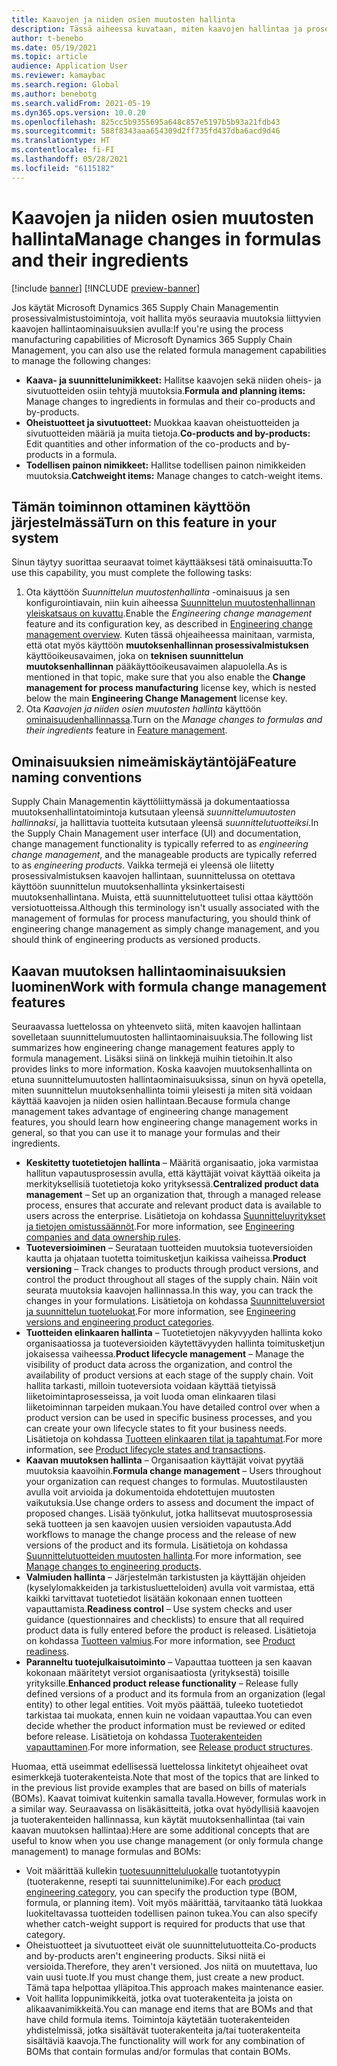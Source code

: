 ```yaml
---
title: Kaavojen ja niiden osien muutosten hallinta
description: Tässä aiheessa kuvataan, miten kaavojen hallintaa ja prosessin valmistuksen perustietojen muutoksia hallitaan.
author: t-benebo
ms.date: 05/19/2021
ms.topic: article
audience: Application User
ms.reviewer: kamaybac
ms.search.region: Global
ms.author: benebotg
ms.search.validFrom: 2021-05-19
ms.dyn365.ops.version: 10.0.20
ms.openlocfilehash: 825cc5b9355695a648c857e5197b5b93a21fdb43
ms.sourcegitcommit: 588f8343aaa654309d2ff735fd437dba6acd9d46
ms.translationtype: HT
ms.contentlocale: fi-FI
ms.lasthandoff: 05/28/2021
ms.locfileid: "6115182"
---
```

# <a name="manage-changes-in-formulas-and-their-ingredients"></a><span data-ttu-id="347ff-103">Kaavojen ja niiden osien muutosten hallinta</span><span class="sxs-lookup"><span data-stu-id="347ff-103">Manage changes in formulas and their ingredients</span></span>

[!include [banner](../includes/banner.md)]
[!INCLUDE [preview-banner](../includes/preview-banner.md)]

<span data-ttu-id="347ff-104">Jos käytät Microsoft Dynamics 365 Supply Chain Managementin prosessivalmistustoimintoja, voit hallita myös seuraavia muutoksia liittyvien kaavojen hallintaominaisuuksien avulla:</span><span class="sxs-lookup"><span data-stu-id="347ff-104">If you're using the process manufacturing capabilities of Microsoft Dynamics 365 Supply Chain Management, you can also use the related formula management capabilities to manage the following changes:</span></span>

- <span data-ttu-id="347ff-105">**Kaava- ja suunnittelunimikkeet:** Hallitse kaavojen sekä niiden oheis- ja sivutuotteiden osiin tehtyjä muutoksia.</span><span class="sxs-lookup"><span data-stu-id="347ff-105">**Formula and planning items:** Manage changes to ingredients in formulas and their co-products and by-products.</span></span>
- <span data-ttu-id="347ff-106">**Oheistuotteet ja sivutuotteet:** Muokkaa kaavan oheistuotteiden ja sivutuotteiden määriä ja muita tietoja.</span><span class="sxs-lookup"><span data-stu-id="347ff-106">**Co-products and by-products:** Edit quantities and other information of the co-products and by-products in a formula.</span></span>
- <span data-ttu-id="347ff-107">**Todellisen painon nimikkeet:** Hallitse todellisen painon nimikkeiden muutoksia.</span><span class="sxs-lookup"><span data-stu-id="347ff-107">**Catchweight items:** Manage changes to catch-weight items.</span></span>

## <a name="turn-on-this-feature-in-your-system"></a><span data-ttu-id="347ff-108">Tämän toiminnon ottaminen käyttöön järjestelmässä</span><span class="sxs-lookup"><span data-stu-id="347ff-108">Turn on this feature in your system</span></span>

<span data-ttu-id="347ff-109">Sinun täytyy suorittaa seuraavat toimet käyttääksesi tätä ominaisuutta:</span><span class="sxs-lookup"><span data-stu-id="347ff-109">To use this capability, you must complete the following tasks:</span></span>

1. <span data-ttu-id="347ff-110">Ota käyttöön *Suunnittelun muutostenhallinta* -ominaisuus ja sen konfigurointiavain, niin kuin aiheessa [Suunnittelun muutostenhallinnan yleiskatsaus on kuvattu](product-engineering-overview.md).</span><span class="sxs-lookup"><span data-stu-id="347ff-110">Enable the *Engineering change management* feature and its configuration key, as described in [Engineering change management overview](product-engineering-overview.md).</span></span> <span data-ttu-id="347ff-111">Kuten tässä ohjeaiheessa mainitaan, varmista, että otat myös käyttöön **muutoksenhallinnan prosessivalmistuksen** käyttöoikeusavaimen, joka on **teknisen suunnittelun muutoksenhallinnan** pääkäyttöoikeusavaimen alapuolella.</span><span class="sxs-lookup"><span data-stu-id="347ff-111">As is mentioned in that topic, make sure that you also enable the **Change management for process manufacturing** license key, which is nested below the main **Engineering Change Management** license key.</span></span>
1. <span data-ttu-id="347ff-112">Ota *Kaavojen ja niiden osien muutosten hallinta* käyttöön [ominaisuudenhallinnassa](../../fin-ops-core/fin-ops/get-started/feature-management/feature-management-overview.md).</span><span class="sxs-lookup"><span data-stu-id="347ff-112">Turn on the *Manage changes to formulas and their ingredients* feature in [Feature management](../../fin-ops-core/fin-ops/get-started/feature-management/feature-management-overview.md).</span></span>

## <a name="feature-naming-conventions"></a><span data-ttu-id="347ff-113">Ominaisuuksien nimeämiskäytäntöjä</span><span class="sxs-lookup"><span data-stu-id="347ff-113">Feature naming conventions</span></span>

<span data-ttu-id="347ff-114">Supply Chain Managementin käyttöliittymässä ja dokumentaatiossa muutoksenhallintatoimintoja kutsutaan yleensä *suunnittelumuutosten hallinnaksi*, ja hallittavia tuotteita kutsutaan yleensä *suunnittelutuotteiksi*.</span><span class="sxs-lookup"><span data-stu-id="347ff-114">In the Supply Chain Management user interface (UI) and documentation, change management functionality is typically referred to as *engineering change management*, and the manageable products are typically referred to as *engineering products*.</span></span> <span data-ttu-id="347ff-115">Vaikka termejä ei yleensä ole liitetty prosessivalmistuksen kaavojen hallintaan, suunnittelussa on otettava käyttöön suunnittelun muutoksenhallinta yksinkertaisesti muutoksenhallintana. Muista, että suunnittelutuotteet tulisi ottaa käyttöön versiotuotteissa.</span><span class="sxs-lookup"><span data-stu-id="347ff-115">Although this terminology isn't usually associated with the management of formulas for process manufacturing, you should think of engineering change management as simply change management, and you should think of engineering products as versioned products.</span></span>

## <a name="work-with-formula-change-management-features"></a><span data-ttu-id="347ff-116">Kaavan muutoksen hallintaominaisuuksien luominen</span><span class="sxs-lookup"><span data-stu-id="347ff-116">Work with formula change management features</span></span>

<span data-ttu-id="347ff-117">Seuraavassa luettelossa on yhteenveto siitä, miten kaavojen hallintaan sovelletaan suunnittelumuutosten hallintaominaisuuksia.</span><span class="sxs-lookup"><span data-stu-id="347ff-117">The following list summarizes how engineering change management features apply to formula management.</span></span> <span data-ttu-id="347ff-118">Lisäksi siinä on linkkejä muihin tietoihin.</span><span class="sxs-lookup"><span data-stu-id="347ff-118">It also provides links to more information.</span></span> <span data-ttu-id="347ff-119">Koska kaavojen muutoksenhallinta on etuna suunnittelumuutosten hallintaominaisuuksissa, sinun on hyvä opetella, miten suunnittelun muutoksenhallinta toimii yleisesti ja miten sitä voidaan käyttää kaavojen ja niiden osien hallintaan.</span><span class="sxs-lookup"><span data-stu-id="347ff-119">Because formula change management takes advantage of engineering change management features, you should learn how engineering change management works in general, so that you can use it to manage your formulas and their ingredients.</span></span>

- <span data-ttu-id="347ff-120">**Keskitetty tuotetietojen hallinta** – Määritä organisaatio, joka varmistaa hallitun vapautusprosessin avulla, että käyttäjät voivat käyttää oikeita ja merkityksellisiä tuotetietoja koko yrityksessä.</span><span class="sxs-lookup"><span data-stu-id="347ff-120">**Centralized product data management** – Set up an organization that, through a managed release process, ensures that accurate and relevant product data is available to users across the enterprise.</span></span> <span data-ttu-id="347ff-121">Lisätietoja on kohdassa [Suunnitteluyritykset ja tietojen omistussäännöt](engineering-org-data-ownership-rules.md).</span><span class="sxs-lookup"><span data-stu-id="347ff-121">For more information, see [Engineering companies and data ownership rules](engineering-org-data-ownership-rules.md).</span></span>
- <span data-ttu-id="347ff-122">**Tuoteversioiminen** – Seurataan tuotteiden muutoksia tuoteversioiden kautta ja ohjataan tuotetta toimitusketjun kaikissa vaiheissa.</span><span class="sxs-lookup"><span data-stu-id="347ff-122">**Product versioning** – Track changes to products through product versions, and control the product throughout all stages of the supply chain.</span></span> <span data-ttu-id="347ff-123">Näin voit seurata muutoksia kaavojen hallinnassa.</span><span class="sxs-lookup"><span data-stu-id="347ff-123">In this way, you can track the changes in your formulations.</span></span> <span data-ttu-id="347ff-124">Lisätietoja on kohdassa [Suunnitteluversiot ja suunnittelun tuoteluokat](engineering-versions-product-category.md).</span><span class="sxs-lookup"><span data-stu-id="347ff-124">For more information, see [Engineering versions and engineering product categories](engineering-versions-product-category.md).</span></span>
- <span data-ttu-id="347ff-125">**Tuotteiden elinkaaren hallinta** – Tuotetietojen näkyvyyden hallinta koko organisaatiossa ja tuoteversioiden käytettävyyden hallinta toimitusketjun jokaisessa vaiheessa.</span><span class="sxs-lookup"><span data-stu-id="347ff-125">**Product lifecycle management** – Manage the visibility of product data across the organization, and control the availability of product versions at each stage of the supply chain.</span></span> <span data-ttu-id="347ff-126">Voit hallita tarkasti, milloin tuoteversiota voidaan käyttää tietyissä liiketoimintaprosesseissa, ja voit luoda oman elinkaaren tilasi liiketoiminnan tarpeiden mukaan.</span><span class="sxs-lookup"><span data-stu-id="347ff-126">You have detailed control over when a product version can be used in specific business processes, and you can create your own lifecycle states to fit your business needs.</span></span> <span data-ttu-id="347ff-127">Lisätietoja on kohdassa [Tuotteen elinkaaren tilat ja tapahtumat](product-lifecycle-state-transactions.md).</span><span class="sxs-lookup"><span data-stu-id="347ff-127">For more information, see [Product lifecycle states and transactions](product-lifecycle-state-transactions.md).</span></span>
- <span data-ttu-id="347ff-128">**Kaavan muutoksen hallinta** – Organisaation käyttäjät voivat pyytää muutoksia kaavoihin.</span><span class="sxs-lookup"><span data-stu-id="347ff-128">**Formula change management** – Users throughout your organization can request changes to formulas.</span></span> <span data-ttu-id="347ff-129">Muutostilausten avulla voit arvioida ja dokumentoida ehdotettujen muutosten vaikutuksia.</span><span class="sxs-lookup"><span data-stu-id="347ff-129">Use change orders to assess and document the impact of proposed changes.</span></span> <span data-ttu-id="347ff-130">Lisää työnkulut, jotka hallitsevat muutosprosessia sekä tuotteen ja sen kaavojen uusien versioiden vapautusta.</span><span class="sxs-lookup"><span data-stu-id="347ff-130">Add workflows to manage the change process and the release of new versions of the product and its formula.</span></span> <span data-ttu-id="347ff-131">Lisätietoja on kohdassa [Suunnittelutuotteiden muutosten hallinta](engineering-change-management.md).</span><span class="sxs-lookup"><span data-stu-id="347ff-131">For more information, see [Manage changes to engineering products](engineering-change-management.md).</span></span>
- <span data-ttu-id="347ff-132">**Valmiuden hallinta** – Järjestelmän tarkistusten ja käyttäjän ohjeiden (kyselylomakkeiden ja tarkistusluetteloiden) avulla voit varmistaa, että kaikki tarvittavat tuotetiedot lisätään kokonaan ennen tuotteen vapauttamista.</span><span class="sxs-lookup"><span data-stu-id="347ff-132">**Readiness control** – Use system checks and user guidance (questionnaires and checklists) to ensure that all required product data is fully entered before the product is released.</span></span> <span data-ttu-id="347ff-133">Lisätietoja on kohdassa [Tuotteen valmius](product-readiness.md).</span><span class="sxs-lookup"><span data-stu-id="347ff-133">For more information, see [Product readiness](product-readiness.md).</span></span>
- <span data-ttu-id="347ff-134">**Paranneltu tuotejulkaisutoiminto** – Vapauttaa tuotteen ja sen kaavan kokonaan määritetyt versiot organisaatiosta (yrityksestä) toisille yrityksille.</span><span class="sxs-lookup"><span data-stu-id="347ff-134">**Enhanced product release functionality** – Release fully defined versions of a product and its formula from an organization (legal entity) to other legal entities.</span></span> <span data-ttu-id="347ff-135">Voit myös päättää, tuleeko tuotetiedot tarkistaa tai muokata, ennen kuin ne voidaan vapauttaa.</span><span class="sxs-lookup"><span data-stu-id="347ff-135">You can even decide whether the product information must be reviewed or edited before release.</span></span> <span data-ttu-id="347ff-136">Lisätietoja on kohdassa [Tuoterakenteiden vapauttaminen](release-product-structure.md).</span><span class="sxs-lookup"><span data-stu-id="347ff-136">For more information, see [Release product structures](release-product-structure.md).</span></span>

<span data-ttu-id="347ff-137">Huomaa, että useimmat edellisessä luettelossa linkitetyt ohjeaiheet ovat esimerkkejä tuoterakenteista.</span><span class="sxs-lookup"><span data-stu-id="347ff-137">Note that most of the topics that are linked to in the previous list provide examples that are based on bills of materials (BOMs).</span></span> <span data-ttu-id="347ff-138">Kaavat toimivat kuitenkin samalla tavalla.</span><span class="sxs-lookup"><span data-stu-id="347ff-138">However, formulas work in a similar way.</span></span> <span data-ttu-id="347ff-139">Seuraavassa on lisäkäsitteitä, jotka ovat hyödyllisiä kaavojen ja tuoterakenteiden hallinnassa, kun käytät muutoksenhallintaa (tai vain kaavan muutoksen hallintaa):</span><span class="sxs-lookup"><span data-stu-id="347ff-139">Here are some additional concepts that are useful to know when you use change management (or only formula change management) to manage formulas and BOMs:</span></span>

- <span data-ttu-id="347ff-140">Voit määrittää kullekin [tuotesuunnitteluluokalle](engineering-versions-product-category.md) tuotantotyypin (tuoterakenne, resepti tai suunnittelunimike).</span><span class="sxs-lookup"><span data-stu-id="347ff-140">For each [product engineering category](engineering-versions-product-category.md), you can specify the production type (BOM, formula, or planning item).</span></span> <span data-ttu-id="347ff-141">Voit myös määrittää, tarvitaanko tätä luokkaa luokiteltavassa tuotteiden todellisen painon tukea.</span><span class="sxs-lookup"><span data-stu-id="347ff-141">You can also specify whether catch-weight support is required for products that use that category.</span></span>
- <span data-ttu-id="347ff-142">Oheistuotteet ja sivutuotteet eivät ole suunnittelutuotteita.</span><span class="sxs-lookup"><span data-stu-id="347ff-142">Co-products and by-products aren't engineering products.</span></span> <span data-ttu-id="347ff-143">Siksi niitä ei versioida.</span><span class="sxs-lookup"><span data-stu-id="347ff-143">Therefore, they aren't versioned.</span></span> <span data-ttu-id="347ff-144">Jos niitä on muutettava, luo vain uusi tuote.</span><span class="sxs-lookup"><span data-stu-id="347ff-144">If you must change them, just create a new product.</span></span> <span data-ttu-id="347ff-145">Tämä tapa helpottaa ylläpitoa.</span><span class="sxs-lookup"><span data-stu-id="347ff-145">This approach makes maintenance easier.</span></span>
- <span data-ttu-id="347ff-146">Voit hallita loppunimikkeitä, jotka ovat tuoterakenteita ja joista on alikaavanimikkeitä.</span><span class="sxs-lookup"><span data-stu-id="347ff-146">You can manage end items that are BOMs and that have child formula items.</span></span> <span data-ttu-id="347ff-147">Toimintoja käytetään tuoterakenteiden yhdistelmissä, jotka sisältävät tuoterakenteita ja/tai tuoterakenteita sisältäviä kaavoja.</span><span class="sxs-lookup"><span data-stu-id="347ff-147">The functionality will work for any combination of BOMs that contain formulas and/or formulas that contain BOMs.</span></span>
